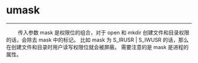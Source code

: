 # umask
***

&emsp;&emsp;
传入参数 mask 是权限位的组合，对于 open 和 mkdir 创建文件和目录权限的话，会除去 mask 中的标记。
比如 mask 为 S\_IRUSR | S\_IWUSR 的话，那么在创建文件和目录时用户读写权限位就会被屏蔽。
需要注意的是 mask 是进程的属性。